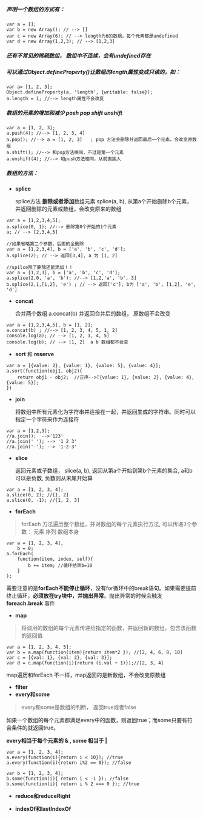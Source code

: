 ##### 声明一个数组的方式有：
```
var a = []; 
var b = new Array(); // --> []
var c = new Array(6); // --> length为6的数组，每个元素都是undefined
var d = new Array(1,2,3); // --> [1,2,3]
```
##### 还有不常见的稀疏数组， 数组中不连续，会有undefined存在



##### 可以通过Object.defineProperty()让数组的length属性变成只读的，如：
```
var a= [1, 2, 3];
Object.defineProperty(a, 'length', {writable: false});
a.length = 1; //--> length属性不会改变
```


##### 数组的元素的增加和减少 posh pop shift unshift

```
var a = [1, 2, 3];
a.push(4); //--> [1, 2, 3, 4]
a.pop(); //--> a = [1, 2, 3]   ; pop 方法会删除并返回最后一个元素，会改变原数组
a.shift(); //--> 和pop方法相同，不过是第一个元素
a.unshift(4); //--> 和push方法相同，从前面插入
```
##### 数组的方法：
- **splice**

    splice方法  **删除或者添加**数组元素 splice(a, b), 从第a个开始删除b个元素，并返回删除的元素或数组，会改变原来的数组
    
```
var a = [1,2,3,4,5];
a.splice(0, 1); //--> 删除第0个开始的1个元素 
a; // --> [2,3,4,5]
```
    

```
//如果省略第二个参数，后面的全删除
var a = [1,2,3,4], b = ['a', 'b', 'c', 'd'];
a.splice(2); // --> 返回[3,4], a 为 [1, 2]
```
    

```
//spilce除了删除还能添加！！
var a = [1,2,3], b = ['a', 'b', 'c', 'd'];
a.splice(2,0, 'a', 'b'); //--> [1,2,'a', 'b', 3]
b.splice(2,1,[1,2], 'e') ; // --> 返回['c'], b为 ['a', 'b', [1,2], 'e', 'd']
```


    

- **concat**

    合并两个数组 a.concat(b) 并返回合并后的数组， 原数组不会改变
    
```
var a = [1,2,3,4,5], b = [1, 2];
a.concat(b) ; //--> [1, 2, 3, 4, 5, 1, 2]
console.log(a); // --> [1, 2, 3, 4, 5]
console.log(b); // --> [1, 2]  a b 数组都不会变
```

- **sort** 和 **reserve**

     
     
```
var a = [{value: 2}, {value: 1}, {value: 5}, {value: 4}];
a.sort(function(obj1, obj2){
    return obj1 - obj2;  //正序-->[{value: 1}, {value: 2}, {value: 4}, {value: 5}];
})
```

-  **join**
  
    将数组中所有元素化为字符串并连接在一起，并返回生成的字符串。同时可以指定一个字符来作为连接符
    

```
var a = [1,2,3];
//a.join();  -->'123'
//a.join(' '); --> '1 2 3'
//a.join('-'); --> '1-2-3'
```

- **slice** 

    返回元素或子数组， slice(a, b), 返回从第a个开始到第b个元素的集合, a和b可以是负数, 负数则从末尾开始算
    

```
var a = [1, 2, 3, 4];
a.slice(0, 2); //[1, 2]
a.slice(0, -1); //[1, 2, 3]
```

- **forEach**
> forEach 方法遍历整个数组，并对数组的每个元素执行方法, 可以传递3个参数： 元素 序列 数组本身


```
var a = [1, 2, 3, 4],
    b = 0;
a.forEach(
    function(item, index, self){
        b += item; //循环结束b=10
    }
);

```

需要注意的是**forEach不能停止循环**，没有for循环中的break语句。如果需要提前终止循环，**必须放在try块中，并抛出异常**。抛出异常的时候会触发**foreach.break** 事件

- **map** 
> 将调用的数组的每个元素传递给指定的函数，并返回新的数组，包含该函数的返回值

```
var a = [1, 2, 3, 4, 5];
var b = a.map(function(item){return item*2 }); //[2, 4, 6, 8, 10]
var c = [{val: 1}, {val: 2}, {val: 3}];
var d = c.map(function(i){return (i.val + 1)});//[2, 3, 4]
```
map遍历和forEach 不一样，map返回的是新数组，不会改变原数组

- **filter**
- **every和some**
> every和some是数组的判断， 返回true或者false

如果一个数组的每个元素都满足every中的函数，则返回true；而some只要有符合条件的就返回true。

**every相当于每个元素的 & , some 相当于 |**

```
var a = [1, 2, 3, 4];
a.every(function(i){return i < 10}); //true
a.every(function(i){return i%2 == 0}); //false
```

```
var b = [1, 2, 3, 4];
b.some(function(i){ return i < -1 }); //false
b.some(function(i){ return i % 2 === 0 }); //true
```

- **reduce和reduceRight**
> 

- **indexOf和lastIndexOf**
